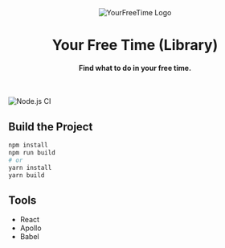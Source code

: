 <div align="center">
  <img alt="YourFreeTime Logo" src="https://github.com/yourfreetime/web/blob/master/public/assets/logo-horizontal.png?raw=true">
  <h1>Your Free Time (Library)</h1>
  <h4>Find what to do in your free time.</h4>
  <br />
</div>

![Node.js CI](https://github.com/yourfreetime/library/workflows/Node.js%20CI/badge.svg?branch=master)

## Build the Project

```sh
npm install
npm run build
# or
yarn install
yarn build
```

## Tools

- React
- Apollo
- Babel
